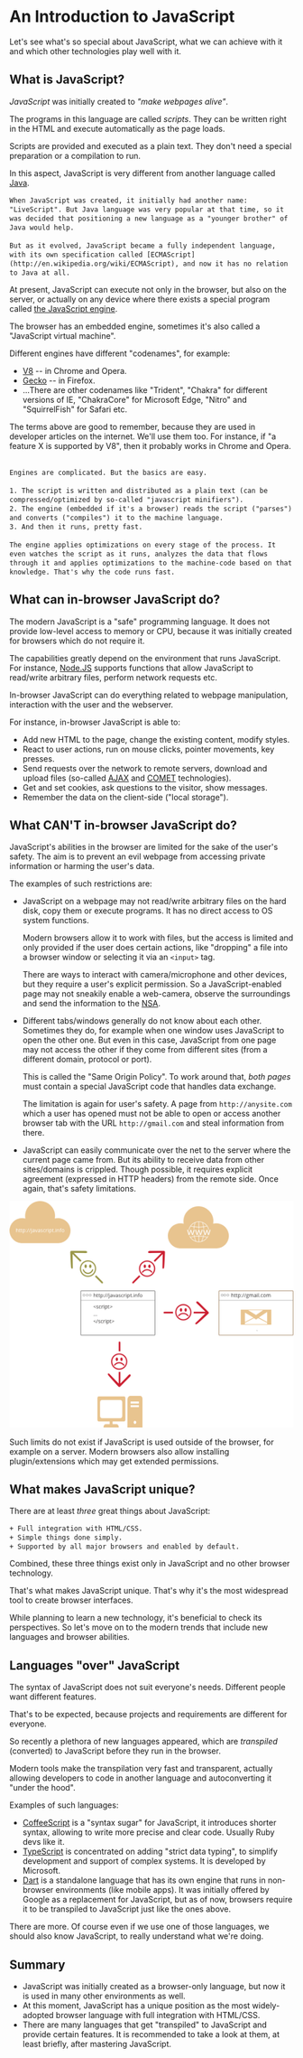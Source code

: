 # An Introduction to JavaScript

Let's see what's so special about JavaScript, what we can achieve with it and which other technologies play well with it.

## What is JavaScript?

*JavaScript* was initially created to *"make webpages alive"*.

The programs in this language are called *scripts*. They can be written right in the HTML and execute automatically as the page loads.

Scripts are provided and executed as a plain text. They don't need a special preparation or a compilation to run.

In this aspect, JavaScript is very different from another language called [Java](http://en.wikipedia.org/wiki/Java).

```smart header="Why <u>Java</u>Script?"
When JavaScript was created, it initially had another name: "LiveScript". But Java language was very popular at that time, so it was decided that positioning a new language as a "younger brother" of Java would help.

But as it evolved, JavaScript became a fully independent language, with its own specification called [ECMAScript](http://en.wikipedia.org/wiki/ECMAScript), and now it has no relation to Java at all.
```

At present, JavaScript can execute not only in the browser, but also on the server, or actually on any device where there exists a special program called [the JavaScript engine](https://en.wikipedia.org/wiki/JavaScript_engine).

The browser has an embedded engine, sometimes it's also called a "JavaScript virtual machine".

Different engines have different "codenames", for example:

- [V8](https://en.wikipedia.org/wiki/V8_(JavaScript_engine)) -- in Chrome and Opera.
- [Gecko](https://en.wikipedia.org/wiki/Gecko_(software)) -- in Firefox.
- ...There are other codenames like "Trident", "Chakra" for different versions of IE, "ChakraCore" for Microsoft Edge, "Nitro" and "SquirrelFish" for Safari etc.

The terms above are good to remember, because they are used in developer articles on the internet. We'll use them too. For instance, if "a feature X is supported by V8", then it probably works in Chrome and Opera.

```smart header="How engines work?"

Engines are complicated. But the basics are easy.

1. The script is written and distributed as a plain text (can be compressed/optimized by so-called "javascript minifiers").
2. The engine (embedded if it's a browser) reads the script ("parses") and converts ("compiles") it to the machine language.
3. And then it runs, pretty fast.

The engine applies optimizations on every stage of the process. It even watches the script as it runs, analyzes the data that flows through it and applies optimizations to the machine-code based on that knowledge. That's why the code runs fast.
```

## What can in-browser JavaScript do?

The modern JavaScript is a "safe" programming language. It does not provide low-level access to memory or CPU, because it was initially created for browsers which do not require it.

The capabilities greatly depend on the environment that runs JavaScript. For instance, [Node.JS](https://wikipedia.org/wiki/Node.js) supports functions that allow JavaScript to read/write arbitrary files, perform network requests etc.

In-browser JavaScript can do everything related to webpage manipulation, interaction with the user and the webserver.

For instance, in-browser JavaScript is able to:

- Add new HTML to the page, change the existing content, modify styles.
- React to user actions, run on mouse clicks, pointer movements, key presses.
- Send requests over the network to remote servers, download and upload files (so-called [AJAX](https://en.wikipedia.org/wiki/Ajax_(programming)) and [COMET](https://en.wikipedia.org/wiki/Comet_(programming)) technologies).
- Get and set cookies, ask questions to the visitor, show messages.
- Remember the data on the client-side ("local storage").

## What CAN'T in-browser JavaScript do?

JavaScript's abilities in the browser are limited for the sake of the user's safety. The aim is to prevent an evil webpage from accessing private information or harming the user's data.

The examples of such restrictions are:

- JavaScript on a webpage may not read/write arbitrary files on the hard disk, copy them or execute programs. It has no direct access to OS system functions.

    Modern browsers allow it to work with files, but the access is limited and only provided if the user does certain actions, like "dropping" a file into a browser window or selecting it via an `<input>` tag.

    There are ways to interact with camera/microphone and other devices, but they require a user's explicit permission. So a JavaScript-enabled page may not sneakily enable a web-camera, observe the surroundings and send the information to the [NSA](https://en.wikipedia.org/wiki/National_Security_Agency).
- Different tabs/windows generally do not know about each other. Sometimes they do, for example when one window uses JavaScript to open the other one. But even in this case, JavaScript from one page may not access the other if they come from different sites (from a different domain, protocol or port).

    This is called the "Same Origin Policy". To work around that, *both pages* must contain a special JavaScript code that handles data exchange.

    The limitation is again for user's safety. A page from `http://anysite.com` which a user has opened must not be able to open or access another browser tab with the URL `http://gmail.com` and steal information from there.
- JavaScript can easily communicate over the net to the server where the current page came from. But its ability to receive data from other sites/domains is crippled. Though possible, it requires explicit agreement (expressed in HTTP headers) from the remote side. Once again, that's safety limitations.

![](limitations.png)

Such limits do not exist if JavaScript is used outside of the browser, for example on a server. Modern browsers also allow installing plugin/extensions which may get extended permissions.

## What makes JavaScript unique?

There are at least *three* great things about JavaScript:

```compare
+ Full integration with HTML/CSS.
+ Simple things done simply.
+ Supported by all major browsers and enabled by default.
```

Combined, these three things exist only in JavaScript and no other browser technology.

That's what makes JavaScript unique. That's why it's the most widespread tool to create browser interfaces.

While planning to learn a new technology, it's beneficial to check its perspectives. So let's move on to the modern trends that include new languages and browser abilities.


## Languages "over" JavaScript

The syntax of JavaScript does not suit everyone's needs. Different people want different features.

That's to be expected, because projects and requirements are different for everyone.

So recently a plethora of new languages appeared, which are *transpiled* (converted) to JavaScript before they run in the browser.

Modern tools make the transpilation very fast and transparent, actually allowing developers to code in another language and autoconverting it "under the hood".

Examples of such languages:

- [CoffeeScript](http://coffeescript.org/) is a "syntax sugar" for JavaScript, it introduces shorter syntax, allowing to write more precise and clear code. Usually Ruby devs like it.
- [TypeScript](http://www.typescriptlang.org/) is concentrated on adding "strict data typing", to simplify development and support of complex systems. It is developed by Microsoft.
- [Dart](https://www.dartlang.org/) is a standalone language that has its own engine that runs in non-browser environments (like mobile apps). It was initially offered by Google as a replacement for JavaScript, but as of now, browsers require it to be transpiled to JavaScript just like the ones above.

There are more. Of course even if we use one of those languages, we should also know JavaScript, to really understand what we're doing.

## Summary

- JavaScript was initially created as a browser-only language, but now it is used in many other environments as well.
- At this moment, JavaScript has a unique position as the most widely-adopted browser language with full integration with HTML/CSS.
- There are many languages that get "transpiled" to JavaScript and provide certain features. It is recommended to take a look at them, at least briefly, after mastering JavaScript.
